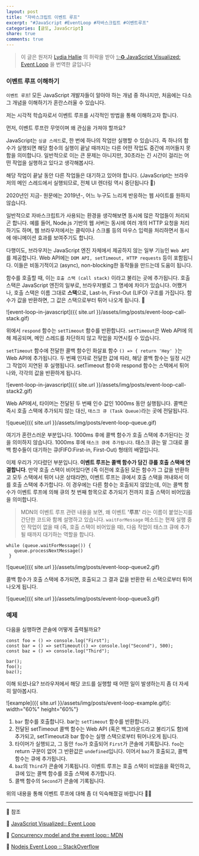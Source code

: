 ```yaml
---
layout: post
title: "자바스크립트 이벤트 루프"
excerpt: "#JavaScript #EventLoop #자바스크립트 #이벤트루프"
categories: [글또, JavaScript]
share: true
comments: true
---
```


> 이 글은 원저자 [Lydia Hallie](https://dev.to/lydiahallie) 의 허락을 받아 [✨♻️ JavaScript Visualized: Event Loop](https://dev.to/lydiahallie/javascript-visualized-event-loop-3dif) 을 번역한 글입니다

### 이벤트 루프 이해하기

`이벤트 루프`! 
모든 JavaScript 개발자들이 알아야 하는 개념 중 하나지만, 처음에는 다소 그 개념을 이해하기가 혼란스러울 수 있습니다.

저는 시각적 학습자로서 이벤트 루프를 시각적인 방법을 통해 이해하고자 합니다.

먼저, 이벤트 루프란 무엇이며 왜 관심을 가져야 할까요?

JavaScript는 `싱글 스레드`로, 한 번에 하나의 작업만 실행할 수 있습니다.
즉 하나의 함수가 실행되면 해당 함수의 실행이 끝날 때까지는 다른 어떤 작업도 중간에 끼어들지 못함을 의미합니다.
일반적으로 이는 큰 문제는 아니지만, 30초라는 긴 시간이 걸리는 어떤 작업을 실행하고 있다고 생각해봅시다.

해당 작업이 끝날 동안 다른 작업들은 대기하고 있어야 합니다.
(JavaScript는 브라우저의 메인 스레드에서 실행되므로, 전체 UI 렌더링 역시 중단됩니다 😬)

2020년인 지금- 원문에는 2019년-, 어느 누구도 느리게 반응하는 웹 사이트를 원하지 않습니다.

일반적으로 자바스크립트가 사용되는 환경을 생각해보면 동시에 많은 작업들이 처리되곤 합니다.
예를 들어, Node.js 기반의 웹 서버는 동시에 여러 개의 HTTP 요청을 처리하기도 하며,
웹 브라우저에서는 클릭이나 스크롤 등의 마우스 입력을 처리하면서 동시에 애니메이션 효과를 보여주기도 합니다.

다행이도, 브라우저는 JavaScript 엔진 자체에서 제공하지 않는 일부 기능인 `Web API`를 제공합니다.
Web API에는 `DOM API, setTimeout, HTTP requests` 등이 포함됩니다.
이들은 비동기적이고 (async), non-blocking한 동작들을 만드는데 도움이 됩니다.

함수를 호출할 때, 이는 `호출 스택 (call stack)` 이라고 불리는 곳에 추가됩니다.
호출 스택은 JavaScript 엔진의 일부로, 브라우저별로 그 명세에 차이가 있습니다.
어쨌거나, 호출 스택은 이름 그대로 **스택**으로, Last-In, First-Out (LIFO) 구조를 가집니다.
함수가 값을 반환하면, 그 값은 스택으로부터 튀어 나오게 됩니다. 👋

![event-loop-in-javascript]({{ site.url }}/assets/img/posts/event-loop-call-stack.gif)

위에서 `respond` 함수는 `setTimeout` 함수를 반환합니다.
`setTimeout`은 Web API에 의해 제공되며, 메인 스레드를 차단하지 않고 작업을 지연시킬 수 있습니다.

`setTimeout` 함수에 전달한 콜백 함수인 화살표 함수 `() => { return 'Hey' }`는 Web API에 추가됩니다.
두 번째 인자로 전달한 값에 따라, 해당 콜백 함수는 일정 시간 그 작업이 지연된 후 실행됩니다.
setTimeout 함수와 respond 함수는 스택에서 튀어 나와, 각각의 값을 반환하게 됩니다.

![event-loop-in-javascript]({{ site.url }}/assets/img/posts/event-loop-call-stack2.gif)

Web API에서, 타이머는 전달된 두 번째 인수 값인 1000ms 동안 실행됩니다.
콜백은 즉시 호출 스택에 추가되지 않는 대신, `태스크 큐 (Task Queue)`라는 곳에 전달됩니다.

![queue]({{ site.url }}/assets/img/posts/event-loop-queue.gif)

여기가 혼란스러운 부분입니다.
1000ms 후에 콜백 함수가 호출 스택에 추가된다는 것을 의미하지 않습니다.
1000ms 후에 `태스크 큐에 추가됩니다`.
태스크 큐는 말 그대로 콜백 함수들이 대기하는 큐(FIFO:First-in, First-Out) 형태의 배열입니다.

이제 우리가 기다렸던 부분입니다. **이벤트 루프는 콜백 함수가 담긴 큐를 호출 스택에 연결합니다**.
만약 호출 스택이 비어있다면 (즉 이전에 호출된 모든 함수가 그 값을 반환하고 모두 스택에서 튀어 나온 상태라면), 이벤트 루프는 큐에서 호출 스택을 꺼내와서 이를 호출 스택에 추가합니다.
이 경우에는 다른 함수는 호출되지 않았는데, 이는 콜백 함수가 이벤트 루프에 의해 큐의 첫 번째 항목으로 추가되기 전까지 호출 스택이 비어있음을 의미합니다.

> MDN의 이벤트 루프 관련 내용을 보면, 왜 이벤트 **'루프'** 라는 이름이 붙었는지를 간단한 코드와 함께 설명하고 있습니다.
> `waitForMessage` 메소드는 현재 실행 중인 작업이 없을 때 (즉, 호출 스택이 비어있을 때), 다음 작업이 태스크 큐에 추가될 때까지 대기하는 역할을 합니다. 
```
while (queue.waitForMessage()) {
   queue.processNextMessage()
 }
```

![queue]({{ site.url }}/assets/img/posts/event-loop-queue2.gif)

콜백 함수가 호출 스택에 추가되면, 호출되고 그 결과 값을 반환한 뒤 스택으로부터 튀어나오게 됩니다.

![queue]({{ site.url }}/assets/img/posts/event-loop-queue3.gif)

### 예제

다음을 실행하면 콘솔에 어떻게 출력될까요?

```
const foo = () => console.log("First");
const bar = () => setTimeout(() => console.log("Second"), 500);
const baz = () => console.log("Third");

bar();
foo();
baz();
```

이해 되셨나요?
브라우저에서 해당 코드를 실행할 때 어떤 일이 발생하는지 좀 더 자세히 알아봅시다.

![example]({{ site.url }}/assets/img/posts/event-loop-example.gif){: width="60%" height="60%"}

1. `bar` 함수를 호출합니다. bar는 `setTimeout` 함수를 반환합니다.
2. 전달된 setTimeout 콜백 함수는 Web API (혹은 백그라운드라고 불리기도 함)에 추가되고, setTimeout과 bar 함수는 실행 스택으로부터 튀어나오게 됩니다.
3. 타이머가 실행되고, 그 동안 `foo`가 호출되어 `First`가 콘솔에 기록됩니다. `foo`는 return 구문이 없어 그 반환값은 `undefined`입니다. 이어서 `baz`가 호출되고, 콜백 함수는 큐에 추가됩니다.
4. `baz`의 `Third`가 콘솔에 기록됩니다. 이벤트 루프는 호출 스택이 비었음을 확인하고, 큐에 있는 콜백 함수를 호출 스택에 추가합니다.
5. 콜백 함수의 `Second`가 콘솔에 기록됩니다.

위의 내용을 통해 이벤트 루프에 대해 좀 더 익숙해졌길 바랍니다 💪🏼

---

🔗 참조

📌 [JavaScript Visualized:: Event Loop](https://dev.to/lydiahallie/javascript-visualized-event-loop-3dif)

📌 [Concurrency model and the event loop:: MDN](https://developer.mozilla.org/en-US/docs/Web/JavaScript/EventLoop)

📌 [Nodejs Event Loop :: StackOverflow](https://stackoverflow.com/questions/10680601/nodejs-event-loop)
